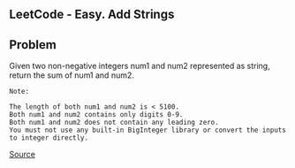 ## LeetCode - Easy. Add Strings
## Problem
Given two non-negative integers num1 and num2 represented as string, return the sum of num1 and num2.
```
Note:

The length of both num1 and num2 is < 5100.
Both num1 and num2 contains only digits 0-9.
Both num1 and num2 does not contain any leading zero.
You must not use any built-in BigInteger library or convert the inputs to integer directly.
```
[Source](https://leetcode.com/problems/add-strings/)
